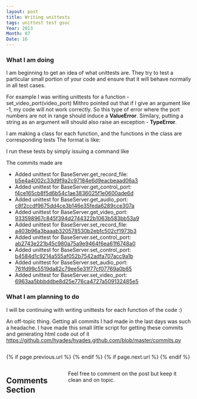```yaml
---
layout: post
title: Writing unittests
tags: unittest test gsoc
Year: 2013
Month: 07
Date: 16
---
```


<h3>
	What I am doing
</h3>
<p>
	I am beginning to get an idea of what unittests are. They try to test a particular small portion of your code and ensure that it will behave normally in all test cases.
</p>
<p> 
	For example I was writing unittests for a function - set_video_port(video_port)
	Mithro pointed out that if I give an argument like -1, my code will not work correctly. So this type of error where the port numbers are not in range should induce a <b>ValueError</b>. Similary, putting a string as an argument will should also raise an exception - <b>TypeError</b>.
</p>
<p>
	I am making a class for each function, and the functions in the class are corresponding tests
	The format is like:
	<script src="https://gist.github.com/hyades/6009468.js"></script>
</p>
<p>
	I run these tests by simply issuing a command like 
	<script src="https://gist.github.com/hyades/6009520.js"></script>
</p>
<p>
	The commits made are
	<ul>
		<li>Added unittest for BaseServer.get_record_file: <a href="https://github.com/hyades/gst-switch/commit/b5e4a4002c33d9f9a2c97184e6d9eacbeaad06a3">b5e4a4002c33d9f9a2c97184e6d9eacbeaad06a3</a></li>
		<li>Added unittest for BaseServer.get_control_port: <a href="https://github.com/hyades/gst-switch/commit/f4ce165cb8f5d6b54c1ae3836025f1e0600ade6d">f4ce165cb8f5d6b54c1ae3836025f1e0600ade6d</a></li>
		<li>Added unittest for BaseServer.get_audio_port: <a href="https://github.com/hyades/gst-switch/commit/c8f2ccdf9675dd4ce3b146e35feda6289cce307a">c8f2ccdf9675dd4ce3b146e35feda6289cce307a</a></li>
		<li>Added unittest for BaseServer.get_video_port: <a href="https://github.com/hyades/gst-switch/commit/933598967c845f394d2744322b1063b583bb53a9">933598967c845f394d2744322b1063b583bb53a9</a></li>
		<li>Added unittest for BaseServer.set_record_file: <a href="https://github.com/hyades/gst-switch/commit/a403b96a3baaab320578530b2ebfc502cf1973b3">a403b96a3baaab320578530b2ebfc502cf1973b3</a></li>
		<li>Added unittest for BaseServer.set_control_port: <a href="https://github.com/hyades/gst-switch/commit/ab2743e221b45c980a75a9e9464f6ea61f6748a0">ab2743e221b45c980a75a9e9464f6ea61f6748a0</a></li>
		<li>Added unittest for BaseServer.set_control_port: <a href="https://github.com/hyades/gst-switch/commit/b4584d1c9214a555af052b7542adfa707acc9a1b">b4584d1c9214a555af052b7542adfa707acc9a1b</a></li>
		<li>Added unittest for BaseServer.set_audio_port: <a href="https://github.com/hyades/gst-switch/commit/761fd99c5519da82c79ee5e31f77cf07769a0b65">761fd99c5519da82c79ee5e31f77cf07769a0b65</a></li>
		<li>Added unittest for BaseServer.set_video_port: <a href="https://github.com/hyades/gst-switch/commit/6963aa5bbbddbe8d25e776ca4727a509132485e5">6963aa5bbbddbe8d25e776ca4727a509132485e5</a></li>
	</ul>

</p>
<h3>
	What I am planning to do
</h3>
<p>
	I will be continuing with writing unittests for each function of the code :)
</p>
<p>
	An off-topic thing. Getting all commits I had made in the last days was such a headache. I have made this small little script for getting these commits and generating html code out of it <a href="https://github.com/hyades/hyades.github.com/blob/master/commits.py">https://github.com/hyades/hyades.github.com/blob/master/commits.py</a>
</p>

<div class="row">	
	<div class="span9 column">
			<p class="pull-right">{% if page.previous.url %} <a href="{{page.previous.url}}" title="Previous Post: {{page.previous.title}}"><i class="icon-chevron-left"></i></a> 	{% endif %}   {% if page.next.url %} 	<a href="{{page.next.url}}" title="Next Post: {{page.next.title}}"><i class="icon-chevron-right"></i></a> 	{% endif %} </p>  
	</div>

</div>

<div class="row">	
    <div class="span9 columns">    
		<h2>Comments Section</h2>
	    <p>Feel free to comment on the post but keep it clean and on topic.</p>	
		<div id="disqus_thread"></div>
		<script type="text/javascript">
			/* * * CONFIGURATION VARIABLES: EDIT BEFORE PASTING INTO YOUR WEBPAGE * * */
			var disqus_shortname = 'aayushahuja'; // required: replace example with your forum shortname
			
			
			/* * * DON'T EDIT BELOW THIS LINE * * */
			(function() {
				var dsq = document.createElement('script'); dsq.type = 'text/javascript'; dsq.async = true;
				dsq.src = 'http://' + disqus_shortname + '.disqus.com/embed.js';
				(document.getElementsByTagName('head')[0] || document.getElementsByTagName('body')[0]).appendChild(dsq);
			})();
		</script>
		<noscript>Please enable JavaScript to view the <a href="http://disqus.com/?ref_noscript">comments powered by Disqus.</a></noscript>
		<a href="http://disqus.com" class="dsq-brlink">blog comments powered by <span class="logo-disqus">Disqus</span></a>
	</div>
</div>

<!-- Twitter -->
<script>!function(d,s,id){var js,fjs=d.getElementsByTagName(s)[0];if(!d.getElementById(id)){js=d.createElement(s);js.id=id;js.src="//platform.twitter.com/widgets.js";fjs.parentNode.insertBefore(js,fjs);}}(document,"script","twitter-wjs");</script>

<!-- Google + -->
<script type="text/javascript">
  (function() {
    var po = document.createElement('script'); po.type = 'text/javascript'; po.async = true;
    po.src = 'https://apis.google.com/js/plusone.js';
    var s = document.getElementsByTagName('script')[0]; s.parentNode.insertBefore(po, s);
  })();
</script>
<!-- Written by hyades -->

